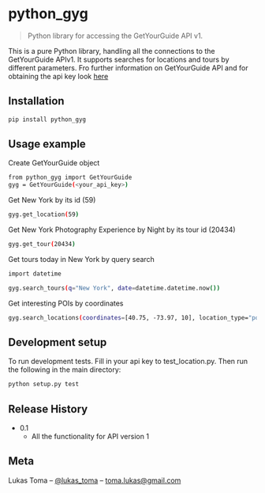 # python_gyg
> Python library for accessing the GetYourGuide API v1.

This is a pure Python library, handling all the connections to the GetYourGuide APIv1. It
supports searches for locations and tours by different parameters. Fro further information
on GetYourGuide API and for obtaining the api key look [here](https://partner.getyourguide.com/en/?cmp=brand&campaignid=173885129&adgroupid=10370624369&targetid=aud-57020326659:kwd-18417900866&loc_physical_ms=1001448&matchtype=e&network=g&device=c&creative=111291492689&partner_id=FDBE4&gclid=CLnPycqJ7M8CFeEV0wodvisCIg)

## Installation

```sh
pip install python_gyg
```

## Usage example

Create GetYourGuide object

```sh
from python_gyg import GetYourGuide
gyg = GetYourGuide(<your_api_key>)
```

Get New York by its id (59)
```sh
gyg.get_location(59)
```

Get New York Photography Experience by Night by its tour id (20434)
```sh
gyg.get_tour(20434)
```

Get tours today in New York by query search 
```sh
import datetime

gyg.search_tours(q="New York", date=datetime.datetime.now())
```

Get interesting POIs by coordinates
```sh
gyg.search_locations(coordinates=[40.75, -73.97, 10], location_type="poi")
```



## Development setup

To run development tests. Fill in your api key to test_location.py. 
Then run the following in the main directory:
```sh
python setup.py test
```

## Release History

* 0.1
    * All the functionality for API version 1

## Meta

Lukas Toma – [@lukas_toma](https://twitter.com/lukas_toma) – toma.lukas@gmail.com


